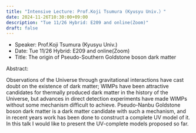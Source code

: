 ```yaml
---
title: "Intensive Lecture: Prof.Koji Tsumura (Kyusyu Univ.）"
date: 2024-11-26T10:30:00+09:00
description: "Tue 11/26 Hybrid: E209 and online(Zoom)"
draft: false
---
```


- Speaker:
Prof.Koji Tsumura (Kyusyu Univ.)
- Date:
Tue 11/26 Hybrid: E209 and online(Zoom)
- Title:
The origin of Pseudo-Southern Goldstone boson dark matter

<!--more-->
Abstract:

Observations of the Universe through gravitational interactions have cast doubt on the existence of dark matter; WIMPs have been attractive candidates for thermally produced dark matter in the history of the Universe, but advances in direct detection experiments have made WIMPs without some mechanism difficult to achieve. Pseudo-Nanbu Goldstone boson dark matter is a dark matter candidate with such a mechanism, and in recent years work has been done to construct a complete UV model of it. In this talk I would like to present the UV-complete models proposed so far.